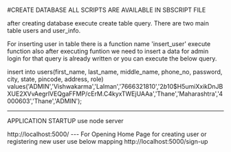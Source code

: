#CREATE DATABASE ALL SCRIPTS ARE AVAILABLE IN SBSCRIPT FILE

after creating database execute create table query.
There are two main table users and user_info.

For inserting user in table there is a function name 'insert_user' execute function also
after executing funtion we need to insert a data for admin login for that query is already written or you can execute the below query.

insert into users(first_name, last_name, middle_name, phone_no, password, city, state, pincode, address, role) 
values('ADMIN','Vishwakarma','Lalman','7666321810','$2b$10$H5umiXxikDnJBXUE2XVvAegrlVEQgaFFMP/cErM.C4kyxTWEjUAAa','Thane','Maharashtra','4000603','Thane','ADMIN');

-----------------------------------------------------------------
APPLICATION STARTUP
use node server

http://localhost:5000/ --- For Opening Home Page
for creating user or registering new user use below mapping
http://localhost:5000/sign-up


